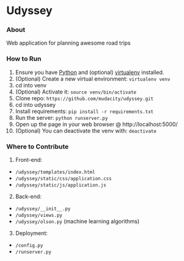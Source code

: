 # Udyssey

### About

Web application for planning awesome road trips

### How to Run

1. Ensure you have [Python](https://www.python.org/downloads/) and (optional) [virtualenv](http://simononsoftware.com/virtualenv-tutorial/) installed.
2. (Optional) Create a new virtual environment: `virtualenv venv`
3. cd into venv
4. (Optional) Activate it: `source venv/bin/activate`
5. Clone repo: `https://github.com/mudacity/udyssey.git`
6. cd into udyssey
7. Install requirements: `pip install -r requirements.txt`
8. Run the server: `python runserver.py`
9. Open up the page in your web browser @ http://localhost:5000/
10. (Optional) You can deactivate the venv with: `deactivate`

### Where to Contribute

1. Front-end:
 - `/udyssey/templates/index.html`
 - `/udyssey/static/css/application.css`
 - `/udyssey/static/js/application.js`
2. Back-end:
 - `/udyssey/__init__.py`
 - `/udyssey/views.py`
 - `/udyssey/olson.py` (machine learning algorithms)
3. Deployment:
 - `/config.py`
 - `/runserver.py`
